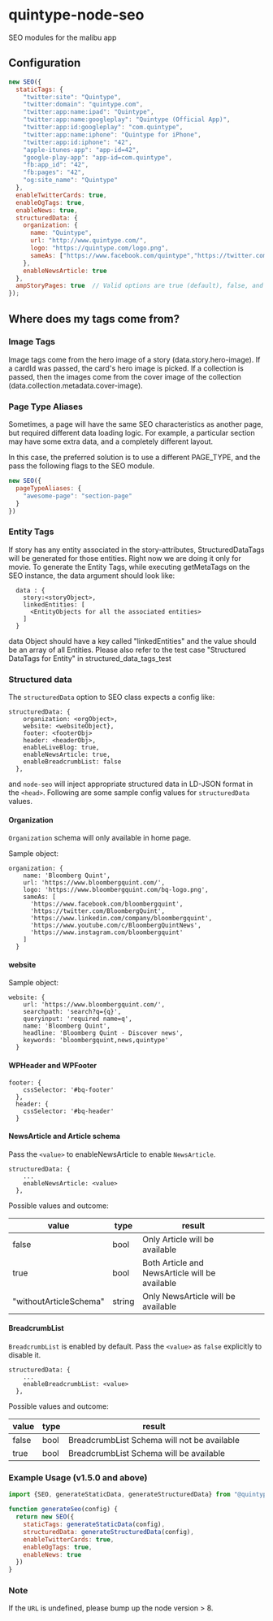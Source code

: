 # quintype-node-seo
SEO modules for the malibu app

## Configuration

```javascript
new SEO({
  staticTags: {
    "twitter:site": "Quintype",
    "twitter:domain": "quintype.com",
    "twitter:app:name:ipad": "Quintype",
    "twitter:app:name:googleplay": "Quintype (Official App)",
    "twitter:app:id:googleplay": "com.quintype",
    "twitter:app:name:iphone": "Quintype for iPhone",
    "twitter:app:id:iphone": "42",
    "apple-itunes-app": "app-id=42",
    "google-play-app": "app-id=com.quintype",
    "fb:app_id": "42",
    "fb:pages": "42",
    "og:site_name": "Quintype"
  },
  enableTwitterCards: true,
  enableOgTags: true,
  enableNews: true,
  structuredData: {
    organization: {
      name: "Quintype",
      url: "http://www.quintype.com/",
      logo: "https://quintype.com/logo.png",
      sameAs: ["https://www.facebook.com/quintype","https://twitter.com/quintype_in","https://plus.google.com/+quintype","https://www.youtube.com/user/Quintype"],
    },
    enableNewsArticle: true
  },
  ampStoryPages: true  // Valid options are true (default), false, and "public"
});
```

## Where does my tags come from?

### Image Tags

Image tags come from the hero image of a story (data.story.hero-image). If a cardId was passed, the card's hero image is picked. If a collection is passed, then the images come from the cover image of the collection (data.collection.metadata.cover-image).

### Page Type Aliases

Sometimes, a page will have the same SEO characteristics as another page, but required different data loading logic. For example, a particular section may have some extra data, and a completely different layout.

In this case, the preferred solution is to use a different PAGE_TYPE, and the pass the following flags to the SEO module.

```javascript
new SEO({
  pageTypeAliases: {
    "awesome-page": "section-page"
  }
})
```
### Entity Tags

If story has any entity associated in the story-attributes, StructuredDataTags will be generated for those entities. Right now we are doing it only for movie.
To generate the Entity Tags, while executing getMetaTags on the SEO instance, the data argument should look like:
```
  data : {
    story:<storyObject>,
    linkedEntities: [
      <EntityObjects for all the associated entities>
    ]
  }
```
data Object should have a key called "linkedEntities" and the value should be an array of all Entities.
Please also refer to the test case "Structured DataTags for Entity" in structured_data_tags_test

### Structured data

The `structuredData` option to SEO class expects a config like:
```
structuredData: {
    organization: <orgObject>,
    website: <websiteObject},
    footer: <footerObj>
    header: <headerObj>,
    enableLiveBlog: true,
    enableNewsArticle: true,
    enableBreadcrumbList: false
  },
 ```
 and `node-seo` will inject appropriate structured data in LD-JSON format in the `<head>`. Following are some sample config values for `structuredData` values.

#### Organization

`Organization` schema will only available in home page.

Sample object:
```
organization: {
    name: 'Bloomberg Quint',
    url: 'https://www.bloombergquint.com/',
    logo: 'https://www.bloombergquint.com/bq-logo.png',
    sameAs: [
      'https://www.facebook.com/bloombergquint',
      'https://twitter.com/BloombergQuint',
      'https://www.linkedin.com/company/bloombergquint',
      'https://www.youtube.com/c/BloombergQuintNews',
      'https://www.instagram.com/bloombergquint'
    ]
  }
```
#### website
Sample object:
```
website: {
    url: 'https://www.bloombergquint.com/',
    searchpath: 'search?q={q}',
    queryinput: 'required name=q',
    name: 'Bloomberg Quint',
    headline: 'Bloomberg Quint - Discover news',
    keywords: 'bloombergquint,news,quintype'
  }
  ```

#### WPHeader and WPFooter

```
footer: {
    cssSelector: '#bq-footer'
  },
  header: {
    cssSelector: '#bq-header'
  }
 ```

#### NewsArticle and Article schema

Pass the `<value>` to enableNewsArticle to enable `NewsArticle`.

```
structuredData: {
    ...
    enableNewsArticle: <value>
  },
 ```
Possible values and outcome:

| value                  | type   | result                                         |   |   |
|------------------------|--------|------------------------------------------------|---|---|
| false                  | bool   | Only Article will be available                 |   |   |
| true                   | bool   | Both Article and NewsArticle will be available |   |   |
| "withoutArticleSchema" | string | Only NewsArticle will be available             |   |   |

#### BreadcrumbList

`BreadcrumbList` is enabled by default. Pass the `<value>` as `false` explicitly to disable it.

```
structuredData: {
    ...
    enableBreadcrumbList: <value>
  },
 ```

 Possible values and outcome:

| value                  | type   | result                                         |   |   |
|------------------------|--------|------------------------------------------------|---|---|
| false                  | bool   | BreadcrumbList Schema will not be available    |   |   |
| true                   | bool   | BreadcrumbList Schema will be available        |   |   |

### Example Usage (v1.5.0 and above)

```javascript
import {SEO, generateStaticData, generateStructuredData} from "@quintype/seo";

function generateSeo(config) {
  return new SEO({
    staticTags: generateStaticData(config),
    structuredData: generateStructuredData(config),
    enableTwitterCards: true,
    enableOgTags: true,
    enableNews: true
  })
}
```

### Note

If the ```URL``` is undefined, please bump up the node version > 8.
